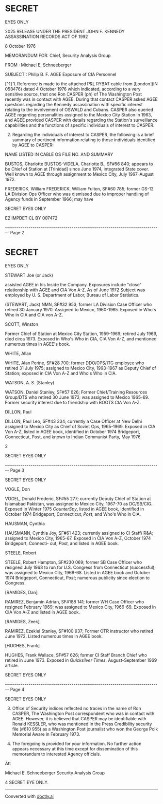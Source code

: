# SECRET
EYES ONLY

2025 RELEASE UNDER THE PRESIDENT JOHN F. KENNEDY ASSASSINATION RECORDS ACT OF 1992

8 October 1976

MEMORANDUM FOR: Chief, Security Analysis Group

FROM : Michael E. Schneeberger

SUBJECT : Philip B. F. AGEE
Exposure of CIA Personnel

[^1] 1. Reference is made to the attached P&L RYBAT cable from [London](IN 058476) dated 4 October 1976 which indicated, according to a very sensitive source, that one Ron CASPER (ph) of The Washington Post recently was in contact with AGEE. During that contact CASPER asked AGEE questions regarding the Kennedy assassination with specific interest relating to the involvement of OSWALD and Cubans. CASPER also queried AGEE regarding personalities assigned to the Mexico City Station in 1963, and AGEE provided CASPER with details regarding the Station's surveillance capabilities and the functions of specific individuals of interest to CASPER.

2. Regarding the individuals of interest to CASPER, the following is a brief summary of pertinent information relating to those individuals identified by AGEE to CASPER:

NAME LISTED IN CABLE OS FILE NO. AND SUMMARY

BUSTOS, Charlotte BUSTOS-VIDELA, Charlotte B.,
SF#56 840; appears to be Chief
of Station at [Trinidad] since
June 1974, integrated State
cover. Well known to AGEE
through assignment to Mexico
City, July 1967-August 1972.

FREDERICK, William FREDERICK, William Fulton,
SF#60 785; former GS-12 LA
Division Ops Officer who was
dismissed due to improper
handling of Agency funds in
September 1966; may have

SECRET
EYES ONLY

E2 IMPDET
CL BY 007472


-------------------------------------------------------------------------------- Page 2

# SECRET
EYES ONLY

STEWART Joe (or Jack)

assisted AGEE in his Inside the Company. Exposures include "close" relationship with AGEE and CIA Von A-Z. As of June 1972 Subject was employed by U. S. Department of Labor, Bureau of Labor Statistics.

(STEWART, Jack) NMN, SF#32 953; former LA Division Case Officer who retired 30 January 1970. Assigned to Mexico, 1960-1965. Exposed in Who's Who in CIA and CIA von A-Z.

SCOTT, Winston

Former Chief of Station at Mexico City Station, 1959-1969; retired July 1969, died circa 1973. Exposed in Who's Who in CIA, CIA Von A-Z, and mentioned numerous times in AGEE's book.

WHITE, Allan

WHITE, Alan Perine, SF#28 700; former DDO/OPS/ITG employee who retired 31 July 1975; assigned to Mexico City, 1963-1967 as Deputy Chief of Station; exposed in CIA Von A-Z and Who's Who in CIA.

WATSON, A. S. (Stanley)

WATSON, Daniel Stanley, SF#57 626; Former Chief/Training Resources Group/DTS who retired 30 June 1973; was assigned to Mexico 1965-69. Former security interest due to friendship with BOOTS CIA Von A-Z.

DILLON, Paul

DILLON, Paul Leo, SF#43 334; currently a Case Officer at New Delhi assigned to Mexico City as Chief of Soviet Ops, 1965-1969. Exposed in CIA Von A-Z, listed in AGEE book, identified in October 1974 Bridgeport, Connecticut, Post, and known to Indian Communist Party, May 1976.


2

SECRET
EYES ONLY


-------------------------------------------------------------------------------- Page 3

SECRET
EYES ONLY

VOGLE, Don

VOGEL, Donald Frederic, SF#55 277;
currently Deputy Chief of Station at Islamabad Pakistan, was
assigned to Mexico City, 1967-70 as DC/SB/CIG. Exposed in Winter
1975 *CounterSpy*, listed in AGEE book, identified in October 1974
Bridgeport, Connecticut, *Post*, and Who's Who in CIA.

HAUSMAN, Cynthia

HAUSMANN, Cynthia Joy, SF#61 423;
currently assigned to CI Staff/
R&A; assigned to Mexico City,
1965-67. Exposed in CIA Von A-Z,
October 1974 Bridgeport, Connecti-
cut, *Post*, and listed in AGEE
book.

STEELE, Robert

STEELE, Robert Hampton, SF#230 069;
former SB Case Officer who resigned
July 1968 to run for U.S. Congress
from Connecticut (successful); was
assigned to Mexico City, 1966-68.
Listed in AGEE book and October
1974 Bridgeport, Connecticut, *Post*;
numerous publicity since election
to Congress.

[RAMIDES, Dan]

RAMIREZ, Benjamin Adrian, SF#188 141;
former WH Case Officer who resigned
February 1969; was assigned to
Mexico City, 1966-69. Exposed in
CIA Von A-Z and listed in AGEE
book.

[RAMIDES, Zeek]

RAMIREZ, Ezekiel Stanley, SF#100 937;
Former OTR instructor who retired
June 1972. Listed numerous times
in AGEE book.

[HUGHES, Frank]

HUGHES, Frank Wallace, SF#57 626;
former CI Staff Branch Chief who
retired in June 1973. Exposed in
*Quicksilver Times*, August-September
1969 article.

SECRET
EYES ONLY


-------------------------------------------------------------------------------- Page 4

SECRET
EYES ONLY

3. Office of Security indices reflected no traces in the name of Ron CASPER, The Washington Post correspondent who was in contact with AGEE. However, it is believed that CASPER may be identifiable with Ronald KESSLER, who was mentioned in the Press Credibility security file (#610 955) as a Washington Post journalist who won the George Polk Memorial Aware in February 1973.

4. The foregoing is provided for your information. No further action appears necessary at this time except for dissemination of this memorandum to interested Agency officials.

Att

Michael E. Schneeberger
Security Analysis Group

4
SECRET
EYE ONLY.


---
Converted with [doctly.ai](https://doctly.ai)